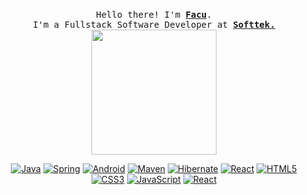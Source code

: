 <p align="center">
  <br>
  <samp>
    Hello there! I'm <b><a rel="nofollow noopener noreferrer" target="_blank" href="https://www.linkedin.com/in/facundo-elias-lopez-9899261a1/">Facu</a></b>.
    <br>I'm a Fullstack Software Developer at <b><a href="https://www.softtek.com/">Softtek.</a></b><br>

</samp>

  <img src="https://giffiles.alphacoders.com/146/14623.gif" width="200"/>

</p>


<div align="center">


<a href="#">![Java](http://img.shields.io/badge/-Java-007396?style=flat-square&logo=java&logoColor=ffffff)</a>
<a href="#">![Spring](http://img.shields.io/badge/-Spring-6DB33F?style=flat-square&logo=spring&logoColor=ffffff)</a>
<a href="#">![Android](http://img.shields.io/badge/-Android-3DDC84?style=flat-square&logo=android&logoColor=ffffff)</a>
<a href="#">![Maven](http://img.shields.io/badge/-Maven-1565c0?style=flat-square&logo=apache-maven)</a>
<a href="#">![Hibernate](https://img.shields.io/badge/-Hibernate-002396?style=flat-square&logo=hibernate&logoColor=fffff)</a>
<a href="#">![React](https://img.shields.io/badge/-Python-%23482C34?style=flat-square&logo=python)</a>
<a href="#">![HTML5](https://img.shields.io/badge/-HTML5-%23E44D27?style=flat-square&logo=html5&logoColor=ffffff)</a>
<a href="#">![CSS3](https://img.shields.io/badge/-CSS3-%231572B6?style=flat-square&logo=css3)</a>
<a href="#">![JavaScript](https://img.shields.io/badge/-JavaScript-%23F7DF1C?style=flat-square&logo=javascript&logoColor=000000&labelColor=%23F7DF1C&color=%23FFCE5A)</a>
<a href="#">![React](https://img.shields.io/badge/-React-%23282C34?style=flat-square&logo=react)</a>

  
  </div>
